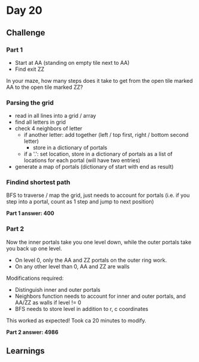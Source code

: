 # Day 20

## Challenge

### Part 1

- Start at AA (standing on empty tile next to AA)
- Find exit ZZ

In your maze, how many steps does it take to get from the open tile marked AA to the open tile marked ZZ?

### Parsing the grid

- read in all lines into a grid / array
- find all letters in grid
- check 4 neighbors of letter
    - if another letter: add together (left / top first, right / bottom second letter)
        - store in a dictionary of portals
    - if a '.': set location, store in a dictionary of portals as a list of locations for each portal (will have two entries)
- generate a map of portals (dictionary of start with end as result)

### Findind shortest path

BFS to traverse / map the grid, just needs to account for portals (i.e. if you step into a portal, count as 1 step and jump to next position)

**Part 1 answer: 400**

### Part 2

Now the inner portals take you one level down, while the outer portals take you back up one level.

- On level 0, only the AA and ZZ portals on the outer ring work. 
- On any other level than 0, AA and ZZ are walls

Modifications required:
- Distinguish inner and outer portals
- Neighbors function needs to account for inner and outer portals, and AA/ZZ as walls if level != 0
- BFS needs to store level in addition to r, c coordinates

This worked as expected! Took ca 20 minutes to modify.

**Part 2 answer: 4986**

## Learnings

